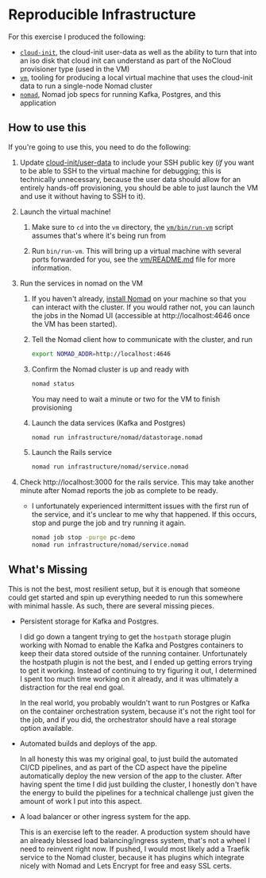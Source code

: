 # Reproducible Infrastructure

For this exercise I produced the following:

-   [`cloud-init`](./cloud-init), the cloud-init user-data as well as the ability to turn that into an iso disk that cloud init can understand as part of the NoCloud provisioner type (used in the VM)
-   [`vm`](./vm), tooling for producing a local virtual machine that uses the cloud-init data to run a single-node Nomad cluster
-   [`nomad`](./nomad), Nomad job specs for running Kafka, Postgres, and this application


## How to use this

If you're going to use this, you need to do the following:

1.  Update [cloud-init/user-data](./cloud-init/user-data) to include your SSH public key (_if_ you want to be able to SSH to the virtual machine for debugging; this is technically unnecessary, because the user data should allow for an entirely hands-off provisioning, you should be able to just launch the VM and use it without having to SSH to it).

1.  Launch the virtual machine!

    1.  Make sure to `cd` into the `vm` directory, the [`vm/bin/run-vm`](./vm/bin/run-vm) script assumes that's where it's being run from

    1.  Run `bin/run-vm`. This will bring up a virtual machine with several ports forwarded for you, see the [vm/README.md](./vm/README.md) file for more information.

1.  Run the services in nomad on the VM

    1.  If you haven't already, [install Nomad](https://developer.hashicorp.com/nomad/install?product_intent=nomad) on your machine so that you can interact with the cluster.
        If you would rather not, you can launch the jobs in the Nomad UI (accessible at http://localhost:4646 once the VM has been started).

    1.  Tell the Nomad client how to communicate with the cluster, and run

        ``` bash
        export NOMAD_ADDR=http://localhost:4646
        ```

    1.  Confirm the Nomad cluster is up and ready with

        ``` bash
        nomad status
        ```

        You may need to wait a minute or two for the VM to finish provisioning

    1.  Launch the data services (Kafka and Postgres)

        ``` bash
        nomad run infrastructure/nomad/datastorage.nomad
        ```

    1.  Launch the Rails service

        ``` bash
        nomad run infrastructure/nomad/service.nomad
        ```

1.  Check http://localhost:3000 for the rails service. This may take another minute after Nomad reports the job as complete to be ready.

    -   I unfortunately experienced intermittent issues with the first run of the service, and it's unclear to me why that happened. If this occurs, stop and purge the job and try running it again.

        ``` bash
        nomad job stop -purge pc-demo
        nomad run infrastructure/nomad/service.nomad
        ```


## What's Missing

This is not the best, most resilient setup, but it is enough that someone could get started and spin up everything needed to run this somewhere with minimal hassle. As such, there are several missing pieces.

-   Persistent storage for Kafka and Postgres.

    I did go down a tangent trying to get the `hostpath` storage plugin working with Nomad to enable the Kafka and Postgres containers to keep their data stored outside of the running container. Unfortunately the hostpath plugin is not the best, and I ended up getting errors trying to get it working. Instead of continuing to try figuring it out, I determined I spent too much time working on it already, and it was ultimately a distraction for the real end goal.

    In the real world, you probably wouldn't want to run Postgres or Kafka on the container orchestration system, because it's not the right tool for the job, and if you did, the orchestrator should have a real storage option available.

-   Automated builds and deploys of the app.

    In all honesty this was my original goal, to just build the automated CI/CD pipelines, and as part of the CD aspect have the pipeline automatically deploy the new version of the app to the cluster. After having spent the time I did just building the cluster, I honestly don't have the energy to build the pipelines for a technical challenge just given the amount of work I put into this aspect.

-   A load balancer or other ingress system for the app.

    This is an exercise left to the reader. A production system should have an already blessed load balancing/ingress system, that's not a wheel I need to reinvent right now. If pushed, I would most likely add a Traefik service to the Nomad cluster, because it has plugins which integrate nicely with Nomad and Lets Encrypt for free and easy SSL certs.
